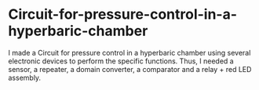 # Circuit-for-pressure-control-in-a-hyperbaric-chamber
I made a Circuit for pressure control in a hyperbaric chamber using several electronic devices to perform the specific functions. Thus, I needed a sensor, a repeater, a domain converter, a comparator and a relay + red LED assembly.
